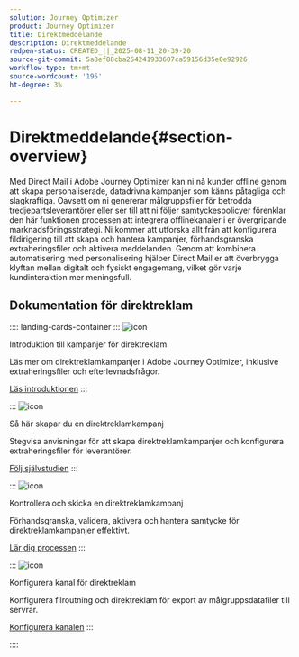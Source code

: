 ```yaml
---
solution: Journey Optimizer
product: Journey Optimizer
title: Direktmeddelande
description: Direktmeddelande
redpen-status: CREATED_||_2025-08-11_20-39-20
source-git-commit: 5a8ef88cba254241933607ca59156d35e0e92926
workflow-type: tm+mt
source-wordcount: '195'
ht-degree: 3%

---
```



# Direktmeddelande{#section-overview}

Med Direct Mail i Adobe Journey Optimizer kan ni nå kunder offline genom att skapa personaliserade, datadrivna kampanjer som känns påtagliga och slagkraftiga. Oavsett om ni genererar målgruppsfiler för betrodda tredjepartsleverantörer eller ser till att ni följer samtyckespolicyer förenklar den här funktionen processen att integrera offlinekanaler i er övergripande marknadsföringsstrategi. Ni kommer att utforska allt från att konfigurera fildirigering till att skapa och hantera kampanjer, förhandsgranska extraheringsfiler och aktivera meddelanden. Genom att kombinera automatisering med personalisering hjälper Direct Mail er att överbrygga klyftan mellan digitalt och fysiskt engagemang, vilket gör varje kundinteraktion mer meningsfull.

## Dokumentation för direktreklam

:::: landing-cards-container
:::
![icon](https://cdn.experienceleague.adobe.com/icons/book.svg?lang=sv-SE)

Introduktion till kampanjer för direktreklam

Läs mer om direktreklamkampanjer i Adobe Journey Optimizer, inklusive extraheringsfiler och efterlevnadsfrågor.

[Läs introduktionen](../using/direct-mail/get-started-direct-mail.md)
:::

:::
![icon](https://cdn.experienceleague.adobe.com/icons/circle-play.svg?lang=sv-SE)

Så här skapar du en direktreklamkampanj

Stegvisa anvisningar för att skapa direktreklamkampanjer och konfigurera extraheringsfiler för leverantörer.

[Följ självstudien](../using/direct-mail/create-direct-mail.md)
:::

:::
![icon](https://cdn.experienceleague.adobe.com/icons/list-check.svg?lang=sv-SE)

Kontrollera och skicka en direktreklamkampanj

Förhandsgranska, validera, aktivera och hantera samtycke för direktreklamkampanjer effektivt.

[Lär dig processen](../using/direct-mail/test-send-direct-mail.md)
:::

:::
![icon](https://cdn.experienceleague.adobe.com/icons/gear.svg?lang=sv-SE)

Konfigurera kanal för direktreklam

Konfigurera filroutning och direktreklam för export av målgruppsdatafiler till servrar.

[Konfigurera kanalen](../using/direct-mail/direct-mail-configuration.md)
:::

::::
